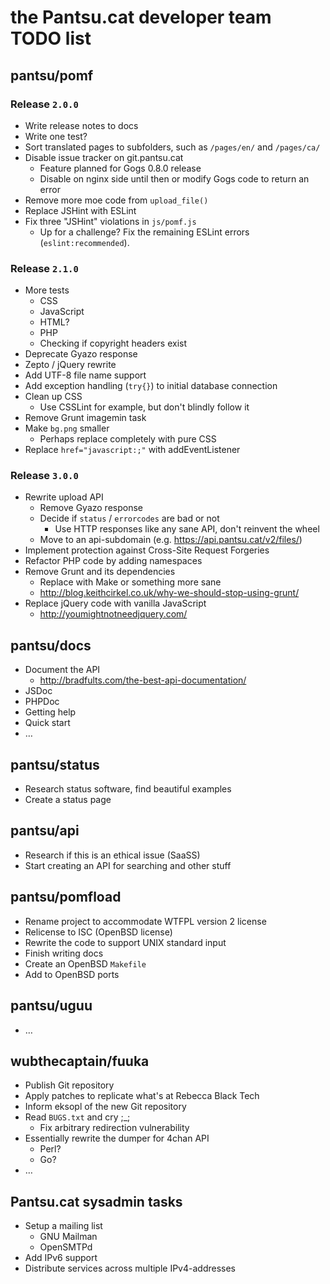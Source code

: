 # the Pantsu.cat developer team TODO list

## pantsu/pomf

### Release `2.0.0`

- Write release notes to docs
- Write one test?
- Sort translated pages to subfolders, such as `/pages/en/` and `/pages/ca/`
- Disable issue tracker on git.pantsu.cat
  - Feature planned for Gogs 0.8.0 release
  - Disable on nginx side until then or modify Gogs code to return an error
- Remove more moe code from `upload_file()`
- Replace JSHint with ESLint
- Fix three "JSHint" violations in `js/pomf.js`
  - Up for a challenge? Fix the remaining ESLint errors (`eslint:recommended`).

### Release `2.1.0`

- More tests 
  - CSS
  - JavaScript
  - HTML?
  - PHP
  - Checking if copyright headers exist
- Deprecate Gyazo response
- Zepto / jQuery rewrite
- Add UTF-8 file name support
- Add exception handling (`try{}`) to initial database connection
- Clean up CSS
  - Use CSSLint for example, but don't blindly follow it
- Remove Grunt imagemin task
- Make `bg.png` smaller
  - Perhaps replace completely with pure CSS
- Replace `href="javascript:;"` with addEventListener

### Release `3.0.0`

- Rewrite upload API
  - Remove Gyazo response
  - Decide if `status` / `errorcodes` are bad or not
    - Use HTTP responses like any sane API, don't reinvent the wheel
  - Move to an api-subdomain (e.g. <https://api.pantsu.cat/v2/files/>)
- Implement protection against Cross-Site Request Forgeries
- Refactor PHP code by adding namespaces
- Remove Grunt and its dependencies
  - Replace with Make or something more sane
  - <http://blog.keithcirkel.co.uk/why-we-should-stop-using-grunt/>
- Replace jQuery code with vanilla JavaScript
  - <http://youmightnotneedjquery.com/>

## pantsu/docs

- Document the API
  - <http://bradfults.com/the-best-api-documentation/>
- JSDoc
- PHPDoc
- Getting help
- Quick start
- …

## pantsu/status

- Research status software, find beautiful examples
- Create a status page

## pantsu/api

- Research if this is an ethical issue (SaaSS)
- Start creating an API for searching and other stuff

## pantsu/pomfload

- Rename project to accommodate WTFPL version 2 license
- Relicense to ISC (OpenBSD license)
- Rewrite the code to support UNIX standard input
- Finish writing docs
- Create an OpenBSD `Makefile`
- Add to OpenBSD ports

## pantsu/uguu

- …

## wubthecaptain/fuuka

- Publish Git repository
- Apply patches to replicate what's at Rebecca Black Tech
- Inform eksopl of the new Git repository
- Read `BUGS.txt` and cry ;_;
  - Fix arbitrary redirection vulnerability
- Essentially rewrite the dumper for 4chan API
  - Perl?
  - Go?
- …

## Pantsu.cat sysadmin tasks

- Setup a mailing list
  - GNU Mailman
  - OpenSMTPd
- Add IPv6 support
- Distribute services across multiple IPv4-addresses
